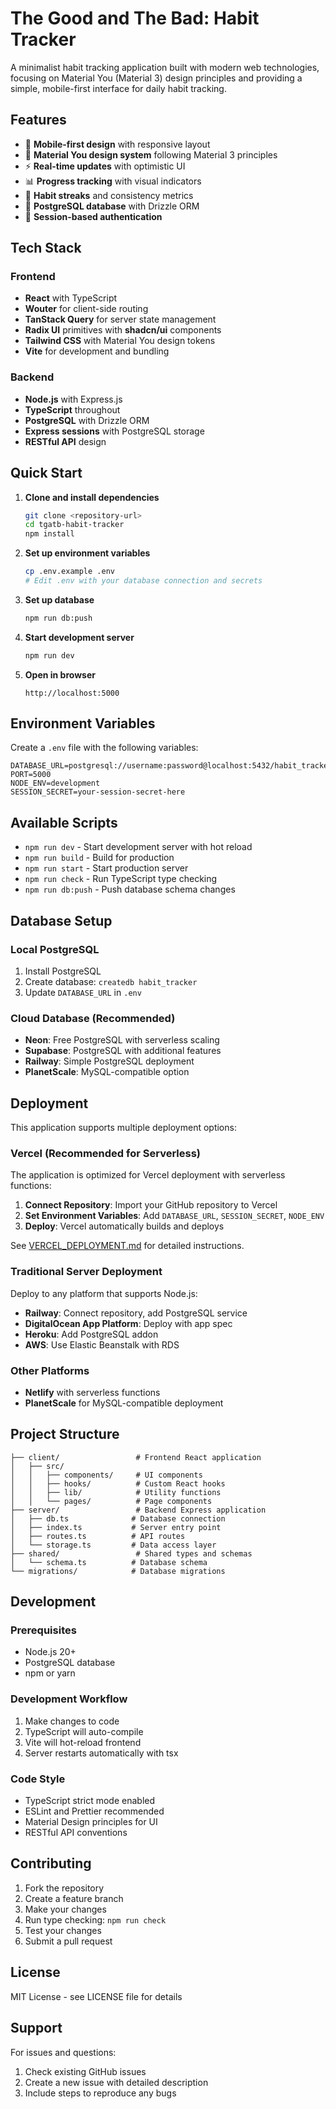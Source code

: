 # The Good and The Bad: Habit Tracker

A minimalist habit tracking application built with modern web technologies, focusing on Material You (Material 3) design principles and providing a simple, mobile-first interface for daily habit tracking.

## Features

- 📱 **Mobile-first design** with responsive layout
- 🎨 **Material You design system** following Material 3 principles
- ⚡ **Real-time updates** with optimistic UI
- 📊 **Progress tracking** with visual indicators
- 🔄 **Habit streaks** and consistency metrics
- 💾 **PostgreSQL database** with Drizzle ORM
- 🔐 **Session-based authentication**

## Tech Stack

### Frontend
- **React** with TypeScript
- **Wouter** for client-side routing
- **TanStack Query** for server state management
- **Radix UI** primitives with **shadcn/ui** components
- **Tailwind CSS** with Material You design tokens
- **Vite** for development and bundling

### Backend
- **Node.js** with Express.js
- **TypeScript** throughout
- **PostgreSQL** with Drizzle ORM
- **Express sessions** with PostgreSQL storage
- **RESTful API** design

## Quick Start

1. **Clone and install dependencies**
   ```bash
   git clone <repository-url>
   cd tgatb-habit-tracker
   npm install
   ```

2. **Set up environment variables**
   ```bash
   cp .env.example .env
   # Edit .env with your database connection and secrets
   ```

3. **Set up database**
   ```bash
   npm run db:push
   ```

4. **Start development server**
   ```bash
   npm run dev
   ```

5. **Open in browser**
   ```
   http://localhost:5000
   ```

## Environment Variables

Create a `.env` file with the following variables:

```env
DATABASE_URL=postgresql://username:password@localhost:5432/habit_tracker
PORT=5000
NODE_ENV=development
SESSION_SECRET=your-session-secret-here
```

## Available Scripts

- `npm run dev` - Start development server with hot reload
- `npm run build` - Build for production
- `npm run start` - Start production server
- `npm run check` - Run TypeScript type checking
- `npm run db:push` - Push database schema changes

## Database Setup

### Local PostgreSQL
1. Install PostgreSQL
2. Create database: `createdb habit_tracker`
3. Update `DATABASE_URL` in `.env`

### Cloud Database (Recommended)
- **Neon**: Free PostgreSQL with serverless scaling
- **Supabase**: PostgreSQL with additional features
- **Railway**: Simple PostgreSQL deployment
- **PlanetScale**: MySQL-compatible option

## Deployment

This application supports multiple deployment options:

### Vercel (Recommended for Serverless)

The application is optimized for Vercel deployment with serverless functions:

1. **Connect Repository**: Import your GitHub repository to Vercel
2. **Set Environment Variables**: Add `DATABASE_URL`, `SESSION_SECRET`, `NODE_ENV`
3. **Deploy**: Vercel automatically builds and deploys

See [VERCEL_DEPLOYMENT.md](./VERCEL_DEPLOYMENT.md) for detailed instructions.

### Traditional Server Deployment

Deploy to any platform that supports Node.js:

- **Railway**: Connect repository, add PostgreSQL service
- **DigitalOcean App Platform**: Deploy with app spec
- **Heroku**: Add PostgreSQL addon
- **AWS**: Use Elastic Beanstalk with RDS

### Other Platforms
- **Netlify** with serverless functions
- **PlanetScale** for MySQL-compatible deployment

## Project Structure

```
├── client/                 # Frontend React application
│   ├── src/
│   │   ├── components/     # UI components
│   │   ├── hooks/          # Custom React hooks
│   │   ├── lib/            # Utility functions
│   │   └── pages/          # Page components
├── server/                 # Backend Express application
│   ├── db.ts              # Database connection
│   ├── index.ts           # Server entry point
│   ├── routes.ts          # API routes
│   └── storage.ts         # Data access layer
├── shared/                 # Shared types and schemas
│   └── schema.ts          # Database schema
└── migrations/            # Database migrations
```

## Development

### Prerequisites
- Node.js 20+
- PostgreSQL database
- npm or yarn

### Development Workflow
1. Make changes to code
2. TypeScript will auto-compile
3. Vite will hot-reload frontend
4. Server restarts automatically with tsx

### Code Style
- TypeScript strict mode enabled
- ESLint and Prettier recommended
- Material Design principles for UI
- RESTful API conventions

## Contributing

1. Fork the repository
2. Create a feature branch
3. Make your changes
4. Run type checking: `npm run check`
5. Test your changes
6. Submit a pull request

## License

MIT License - see LICENSE file for details

## Support

For issues and questions:
1. Check existing GitHub issues
2. Create a new issue with detailed description
3. Include steps to reproduce any bugs
